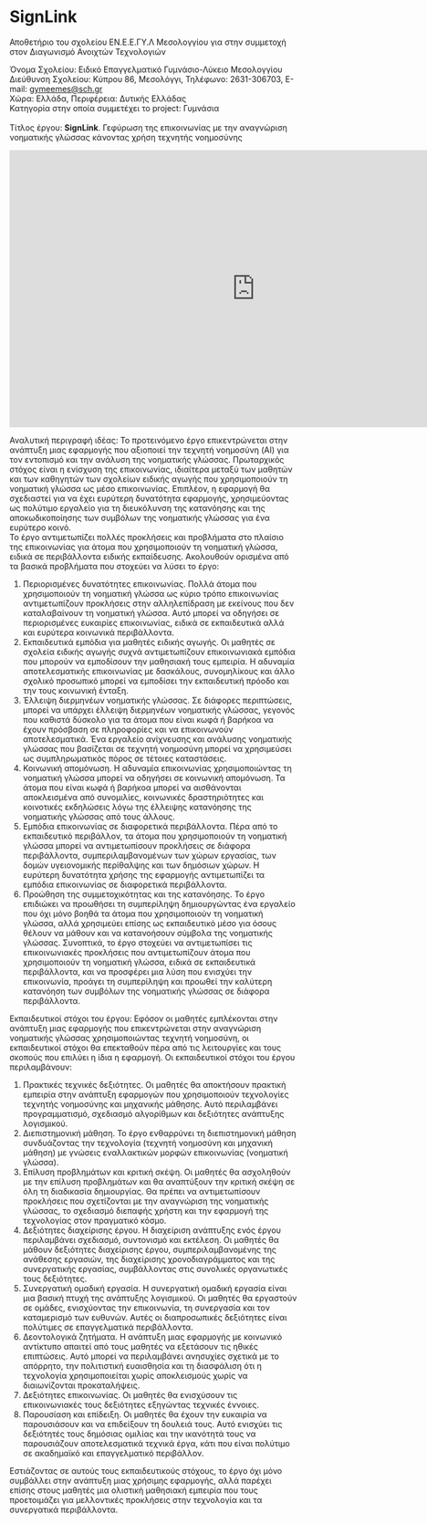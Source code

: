 # SignLink
Αποθετήριο του σχολείου ΕΝ.Ε.Ε.ΓΥ.Λ Μεσολογγίου για στην συμμετοχή στον Διαγωνισμό  Ανοιχτών Τεχνολογιών

Όνομα Σχολείου: Ειδικό Επαγγελματικό Γυμνάσιο-Λύκειο Μεσολογγίου<br>
Διεύθυνση Σχολείου: Κύπρου 86, Μεσολόγγι, Τηλέφωνο: 2631-306703, E-mail: gymeemes@sch.gr<br>
Χώρα: Ελλάδα, Περιφέρεια: Δυτικής Ελλάδας <br>
Κατηγορία στην οποία συμμετέχει το project: Γυμνάσια<br>
<br>Τίτλος έργου: <b>SignLink</b>. Γεφύρωση της επικοινωνίας με την αναγνώριση νοηματικής γλώσσας κάνοντας χρήση τεχνητής νοημοσύνης<br> 

<div>
    <iframe width="860" height="486" src="https://www.youtube.com/embed/kz-DS27kQ0s?si=Krwc-xK0hN45fs8P" title="YouTube video player" frameborder="0" allow="accelerometer; autoplay; clipboard-write; encrypted-media; gyroscope; picture-in-picture; web-share" referrerpolicy="strict-origin-when-cross-origin" allowfullscreen></iframe></div>



Αναλυτική περιγραφή ιδέας: Το προτεινόμενο έργο επικεντρώνεται στην ανάπτυξη μιας εφαρμογής που αξιοποιεί την τεχνητή νοημοσύνη (AI) για τον εντοπισμό και την ανάλυση της νοηματικής γλώσσας. Πρωταρχικός στόχος είναι η ενίσχυση της επικοινωνίας, ιδιαίτερα μεταξύ των μαθητών και των καθηγητών των σχολείων ειδικής αγωγής που χρησιμοποιούν τη νοηματική γλώσσα ως μέσο επικοινωνίας. Επιπλέον, η εφαρμογή θα σχεδιαστεί για να έχει ευρύτερη δυνατότητα εφαρμογής, χρησιμεύοντας ως πολύτιμο εργαλείο για τη διευκόλυνση της κατανόησης και της αποκωδικοποίησης των συμβόλων της νοηματικής γλώσσας για ένα ευρύτερο κοινό.<br>
Το έργο αντιμετωπίζει πολλές προκλήσεις και προβλήματα στο πλαίσιο της επικοινωνίας για άτομα που χρησιμοποιούν τη νοηματική γλώσσα, ειδικά σε περιβάλλοντα ειδικής εκπαίδευσης. Ακολουθούν ορισμένα από τα βασικά προβλήματα που στοχεύει να λύσει το έργο:
1.	Περιορισμένες δυνατότητες επικοινωνίας. Πολλά άτομα που χρησιμοποιούν τη νοηματική γλώσσα ως κύριο τρόπο επικοινωνίας αντιμετωπίζουν προκλήσεις στην αλληλεπίδραση με εκείνους που δεν καταλαβαίνουν τη νοηματική γλώσσα. Αυτό μπορεί να οδηγήσει σε περιορισμένες ευκαιρίες επικοινωνίας, ειδικά σε εκπαιδευτικά αλλά και ευρύτερα κοινωνικά περιβάλλοντα.
2.	Εκπαιδευτικά εμπόδια για μαθητές ειδικής αγωγής. Οι μαθητές σε σχολεία ειδικής αγωγής συχνά αντιμετωπίζουν επικοινωνιακά εμπόδια που μπορούν να εμποδίσουν την μαθησιακή τους εμπειρία. Η αδυναμία αποτελεσματικής επικοινωνίας με δασκάλους, συνομηλίκους και άλλο σχολικό προσωπικό μπορεί να εμποδίσει την εκπαιδευτική πρόοδο και την τους κοινωνική ένταξη.
3.	Έλλειψη διερμηνέων νοηματικής γλώσσας. Σε διάφορες περιπτώσεις, μπορεί να υπάρχει έλλειψη διερμηνέων νοηματικής γλώσσας, γεγονός που καθιστά δύσκολο για τα άτομα που είναι κωφά ή βαρήκοα να έχουν πρόσβαση σε πληροφορίες και να επικοινωνούν αποτελεσματικά. Ένα εργαλείο ανίχνευσης και ανάλυσης νοηματικής γλώσσας που βασίζεται σε τεχνητή νοημοσύνη μπορεί να χρησιμεύσει ως συμπληρωματικός πόρος σε τέτοιες καταστάσεις.
4.	Κοινωνική απομόνωση. Η αδυναμία επικοινωνίας χρησιμοποιώντας τη νοηματική γλώσσα μπορεί να οδηγήσει σε κοινωνική απομόνωση. Τα άτομα που είναι κωφά ή βαρήκοα μπορεί να αισθάνονται αποκλεισμένα από συνομιλίες, κοινωνικές δραστηριότητες και κοινοτικές εκδηλώσεις λόγω της έλλειψης κατανόησης της νοηματικής γλώσσας από τους άλλους.
5.	Εμπόδια επικοινωνίας σε διαφορετικά περιβάλλοντα. Πέρα από το εκπαιδευτικό περιβάλλον, τα άτομα που χρησιμοποιούν τη νοηματική γλώσσα μπορεί να αντιμετωπίσουν προκλήσεις σε διάφορα περιβάλλοντα, συμπεριλαμβανομένων των χώρων εργασίας, των δομών υγειονομικής περίθαλψης και των δημόσιων χώρων. Η ευρύτερη δυνατότητα χρήσης της εφαρμογής αντιμετωπίζει τα εμπόδια επικοινωνίας σε διαφορετικά περιβάλλοντα.
6.	Προώθηση της συμμετοχικότητας και της κατανόησης. Το έργο επιδιώκει να προωθήσει τη συμπερίληψη δημιουργώντας ένα εργαλείο που όχι μόνο βοηθά τα άτομα που χρησιμοποιούν τη νοηματική γλώσσα, αλλά χρησιμεύει επίσης ως εκπαιδευτικό μέσο για όσους θέλουν να μάθουν και να κατανοήσουν σύμβολα της νοηματικής γλώσσας. 
Συνοπτικά, το έργο στοχεύει να αντιμετωπίσει τις επικοινωνιακές προκλήσεις που αντιμετωπίζουν άτομα που χρησιμοποιούν τη νοηματική γλώσσα, ειδικά σε εκπαιδευτικά περιβάλλοντα, και να προσφέρει μια λύση που ενισχύει την επικοινωνία, προάγει τη συμπερίληψη και προωθεί την καλύτερη κατανόηση των συμβόλων της νοηματικής γλώσσας σε διάφορα περιβάλλοντα.

Εκπαιδευτικοί στόχοι του έργου: Εφόσον οι μαθητές εμπλέκονται στην ανάπτυξη μιας εφαρμογής που επικεντρώνεται στην αναγνώριση νοηματικής γλώσσας χρησιμοποιώντας τεχνητή νοημοσύνη, οι εκπαιδευτικοί στόχοι θα επεκταθούν πέρα από τις λειτουργίες και τους σκοπούς που επιλύει η ίδια η εφαρμογή. Οι εκπαιδευτικοί στόχοι του έργου περιλαμβάνουν:
1.	Πρακτικές τεχνικές δεξιότητες. Οι μαθητές θα αποκτήσουν πρακτική εμπειρία στην ανάπτυξη εφαρμογών που χρησιμοποιούν τεχνολογίες τεχνητής νοημοσύνης και μηχανικής μάθησης. Αυτό περιλαμβάνει προγραμματισμό, σχεδιασμό αλγορίθμων και δεξιότητες ανάπτυξης λογισμικού.
2.	Διεπιστημονική μάθηση. Το έργο ενθαρρύνει τη διεπιστημονική μάθηση συνδυάζοντας την τεχνολογία (τεχνητή νοημοσύνη και μηχανική μάθηση) με γνώσεις εναλλακτικών μορφών επικοινωνίας (νοηματική γλώσσα). 
3.	Επίλυση προβλημάτων και κριτική σκέψη. Οι μαθητές θα ασχοληθούν με την επίλυση προβλημάτων και θα αναπτύξουν την κριτική σκέψη σε όλη τη διαδικασία δημιουργίας. Θα πρέπει να αντιμετωπίσουν προκλήσεις που σχετίζονται με την αναγνώριση της νοηματικής γλώσσας, το σχεδιασμό διεπαφής χρήστη και την εφαρμογή της τεχνολογίας στον πραγματικό κόσμο.
4.	Δεξιότητες διαχείρισης έργου. Η διαχείριση ανάπτυξης ενός έργου περιλαμβάνει σχεδιασμό, συντονισμό και εκτέλεση. Οι μαθητές θα μάθουν δεξιότητες διαχείρισης έργου, συμπεριλαμβανομένης της ανάθεσης εργασιών, της διαχείρισης χρονοδιαγράμματος και της συνεργατικής εργασίας, συμβάλλοντας στις συνολικές οργανωτικές τους δεξιότητες.
5.	Συνεργατική ομαδική εργασία. Η συνεργατική ομαδική εργασία είναι μια βασική πτυχή της ανάπτυξης λογισμικού. Οι μαθητές θα εργαστούν σε ομάδες, ενισχύοντας την επικοινωνία, τη συνεργασία και τον καταμερισμό των ευθυνών. Αυτές οι διαπροσωπικές δεξιότητες είναι πολύτιμες σε επαγγελματικά περιβάλλοντα. 
6.	Δεοντολογικά ζητήματα. Η ανάπτυξη μιας εφαρμογής με κοινωνικό αντίκτυπο απαιτεί από τους μαθητές να εξετάσουν τις ηθικές επιπτώσεις. Αυτό μπορεί να περιλαμβάνει ανησυχίες σχετικά με το απόρρητο, την πολιτιστική ευαισθησία και τη διασφάλιση ότι η τεχνολογία χρησιμοποιείται χωρίς αποκλεισμούς χωρίς να διαιωνίζονται προκαταλήψεις.
7.	Δεξιότητες επικοινωνίας. Οι μαθητές θα ενισχύσουν τις επικοινωνιακές τους δεξιότητες εξηγώντας τεχνικές έννοιες. 
8.	Παρουσίαση και επίδειξη. Οι μαθητές θα έχουν την ευκαιρία να παρουσιάσουν και να επιδείξουν τη δουλειά τους. Αυτό ενισχύει τις δεξιότητές τους δημόσιας ομιλίας και την ικανότητά τους να παρουσιάζουν αποτελεσματικά τεχνικά έργα, κάτι που είναι πολύτιμο σε ακαδημαϊκό και επαγγελματικό περιβάλλον.


Εστιάζοντας σε αυτούς τους εκπαιδευτικούς στόχους, το έργο όχι μόνο συμβάλλει στην ανάπτυξη μιας χρήσιμης εφαρμογής, αλλά παρέχει επίσης στους μαθητές μια ολιστική μαθησιακή εμπειρία που τους προετοιμάζει για μελλοντικές προκλήσεις στην τεχνολογία και τα συνεργατικά περιβάλλοντα.
